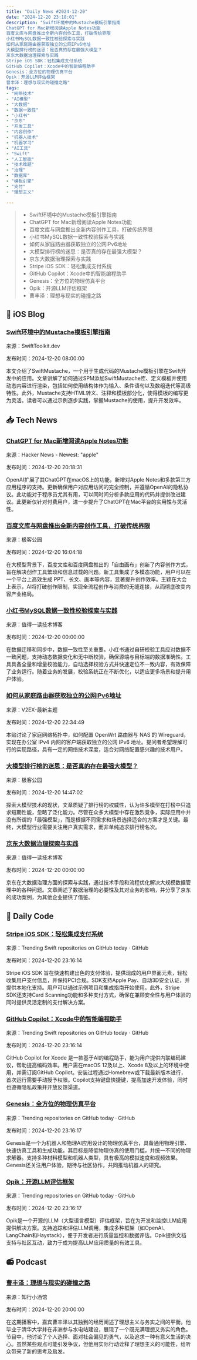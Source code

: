 ```yaml
---
title: "Daily News #2024-12-20"
date: "2024-12-20 23:18:01"
description: "Swift环境中的Mustache模板引擎指南
ChatGPT for Mac新增阅读Apple Notes功能
百度文库与网盘推出全新内容创作工具，打破传统界限
小红书MySQL数据一致性校验探索与实践
如何从家庭路由器获取独立的公网IPv6地址
大模型排行榜的迷思：是否真的存在最强大模型？
京东大数据治理探索与实践
Stripe iOS SDK：轻松集成支付系统
GitHub Copilot：Xcode中的智能编程助手
Genesis：全方位的物理仿真平台
Opik：开源LLM评估框架
曹丰泽：理想与现实的碰撞之路"
tags: 
- "网络技术"
- "AI模型"
- "大数据"
- "数据一致性"
- "小红书"
- "京东"
- "开发工具"
- "内容创作"
- "机器人技术"
- "机器学习"
- "AI工具"
- "Swift"
- "人工智能"
- "技术难题"
- "治理"
- "数据库"
- "模板引擎"
- "支付"
- "理想主义"

---
```


> - Swift环境中的Mustache模板引擎指南
> - ChatGPT for Mac新增阅读Apple Notes功能
> - 百度文库与网盘推出全新内容创作工具，打破传统界限
> - 小红书MySQL数据一致性校验探索与实践
> - 如何从家庭路由器获取独立的公网IPv6地址
> - 大模型排行榜的迷思：是否真的存在最强大模型？
> - 京东大数据治理探索与实践
> - Stripe iOS SDK：轻松集成支付系统
> - GitHub Copilot：Xcode中的智能编程助手
> - Genesis：全方位的物理仿真平台
> - Opik：开源LLM评估框架
> - 曹丰泽：理想与现实的碰撞之路

## 🍎 iOS Blog

### [Swift环境中的Mustache模板引擎指南](https://swifttoolkit.dev/posts/swift-mustache)

来源：SwiftToolkit.dev

发布时间：2024-12-20 08:00:00

本文介绍了SwiftMustache，一个用于生成代码的Mustache模板引擎在Swift开发中的应用。文章讲解了如何通过SPM添加SwiftMustache库、定义模板并使用动态内容进行渲染，包括如何使用结构体作为输入、条件语句以及数组迭代等高级特性。此外，Mustache支持HTML转义、注释和模板部分化，使得模板的编写更为灵活。读者可以通过示例逐步实践，掌握Mustache的使用，提升开发效率。

## 📥 Tech News

### [ChatGPT for Mac新增阅读Apple Notes功能](https://www.macrumors.com/2024/12/20/chatgpt-for-mac-can-now-read-apple-notes/)

来源：Hacker News - Newest: "apple"

发布时间：2024-12-20 20:18:31

OpenAI扩展了其ChatGPT在macOS上的功能，新增对Apple Notes和多款第三方应用程序的支持。更新确保用户对应用访问的完全控制，并遵循OpenAI的隐私协议。此功能对于程序员尤其有用，可以同时间分析多款应用的代码并提供改进建议。此更新仅针对付费用户，进一步提升了ChatGPT在Mac平台的实用性与灵活性。

### [百度文库与网盘推出全新内容创作工具，打破传统界限](http://www.geekpark.net/news/344482)

来源：极客公园

发布时间：2024-12-20 16:04:18

在大模型背景下，百度文库和百度网盘推出的「自由画布」创新了内容创作方式，旨在解决创作工具繁琐和信息过载的问题。新工具集成了多模态功能，用户可以在一个平台上高效生成 PPT、长文、画本等内容，显著提升创作效率。王颖在大会上表示，AI将打破创作限制，实现全流程创作与消费的无缝连接，从而彻底改变内容产业格局。

### [小红书MySQL数据一致性校验探索与实践](https://mp.weixin.qq.com/s/JFtlCbcakyKd60H10ldEEw)

来源：值得一读技术博客

发布时间：2024-12-20 00:00:00

在数据迁移和同步中，数据一致性至关重要。小红书通过自研校验工具应对数据不一致问题，支持动态数据变化和无中断校验，确保源端与目标端的数据准确性。工具具备全量和增量校验能力，自动选择校验方式并快速定位不一致内容，有效保障了业务运行。随着业务的发展，校验系统正在不断优化，以适应更多场景和提升用户体验。

### [如何从家庭路由器获取独立的公网IPv6地址](https://www.v2ex.com/t/1099191)

来源：V2EX-最新主题

发布时间：2024-12-20 22:34:49

本贴讨论了家庭网络拓扑中，如何配置 OpenWrt 路由器与 NAS 的 Wireguard，实现在办公室 IPv4 内网的客户端获取独立的公网 IPv6 地址。提问者希望理解可行的实现路径，具有一定的网络技术深度，适合对网络配置感兴趣的技术用户。

### [大模型排行榜的迷思：是否真的存在最强大模型？](http://www.geekpark.net/news/344471)

来源：极客公园

发布时间：2024-12-20 14:47:02

探索大模型技术的现状，文章质疑了排行榜的权威性，认为许多模型在打榜中只追求短期性能，忽略了泛化能力。尽管在众多大模型中存在激烈竞争，实际应用中并没有所谓的「最强模型」，而是根据不同需求和场景选择适合的方案才是关键。最终，大模型行业需要关注用户真实需求，而非单纯追求排行榜名次。

### [京东大数据治理探索与实践](https://mp.weixin.qq.com/s/OU78OHwnZ61lf-iQX-ZAPQ)

来源：值得一读技术博客

发布时间：2024-12-20 00:00:00

京东在大数据治理方面的探索与实践，通过技术手段和流程优化解决大规模数据管理中的各种问题。文章阐述了数据治理的必要性及其对业务的影响，并分享了京东的成功案例，为其他企业提供了借鉴。

## 💾 Daily Code

### [Stripe iOS SDK：轻松集成支付系统](https://github.com/stripe/stripe-ios)

来源：Trending Swift repositories on GitHub today · GitHub

发布时间：2024-12-20 23:16:14

Stripe iOS SDK 旨在快速构建出色的支付体验，提供现成的用户界面元素，轻松收集用户支付信息，并保持PCI合规。SDK支持Apple Pay、自动3D安全认证，并提供本地化支持。用户可以通过示例项目和集成指南开始使用。此外，Stripe SDK还支持Card Scanning功能和多种支付方式，确保在兼顾安全性与用户体验的同时提供灵活定制的支付解决方案。

### [GitHub Copilot：Xcode中的智能编程助手](https://github.com/github/CopilotForXcode)

来源：Trending Swift repositories on GitHub today · GitHub

发布时间：2024-12-20 23:16:14

GitHub Copilot for Xcode 是一款基于AI的编程助手，能为用户提供内联编码建议，帮助提高编码效率。用户需在macOS 12及以上、Xcode 8及以上的环境中使用，并需订阅GitHub Copilot。安装过程通过Homebrew或下载最新版本进行，首次运行需要手动授予权限。Copilot支持键盘快捷键，提高加速开发体验，同时也遵循隐私政策并开放反馈渠道。

### [Genesis：全方位的物理仿真平台](https://github.com/Genesis-Embodied-AI/Genesis)

来源：Trending repositories on GitHub today · GitHub

发布时间：2024-12-20 23:16:17

Genesis是一个为机器人和物理AI应用设计的物理仿真平台，具备通用物理引擎、快速仿真工具和生成功能。其目标是降低物理仿真的使用门槛，并统一不同的物理求解器。支持多种材料模型和机器人类型，具有极高的模拟速度和视频效果。Genesis还关注用户体验，期待与社区协作，共同推动机器人的研究。

### [Opik：开源LLM评估框架](https://github.com/comet-ml/opik)

来源：Trending repositories on GitHub today · GitHub

发布时间：2024-12-20 23:16:17

Opik是一个开源的LLM（大型语言模型）评估框架，旨在为开发和监控LLM应用提供解决方案。支持追踪和评估LLM调用，集成多种框架（如OpenAI、LangChain和Haystack），便于开发者进行质量监控和数据评估。Opik提供文档支持与社区互动，致力于成为提高LLM应用质量的有效工具。

## 📻 Podcast

### [曹丰泽：理想与现实的碰撞之路](https://www.xiaoyuzhoufm.com/episode/67650ed31e823e72d35acd40)

来源：知行小酒馆

发布时间：2024-12-20 20:00:00

在这期播客中，嘉宾曹丰泽以其独到的经历阐述了理想主义与务实之间的平衡。他毕业于清华大学并在非洲参与水电站建设，展现了一个既充满理想又务实的角色。节目中，他讨论了个人选择、面对社会偏见的勇气，以及追求一种有意义生活的决心。虽然某些观点可能引发争议，但他用实际行动诠释了理想主义的可能性，给听众带来了新的思考及启发。
